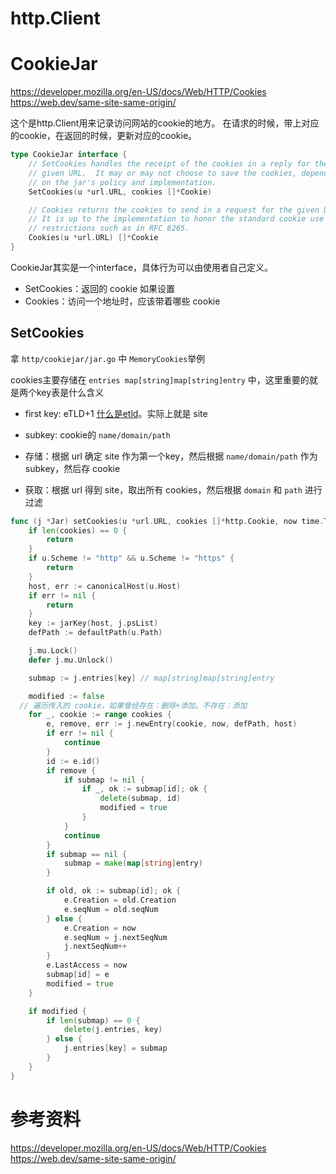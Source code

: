 # http.Client

# CookieJar
https://developer.mozilla.org/en-US/docs/Web/HTTP/Cookies
https://web.dev/same-site-same-origin/

这个是http.Client用来记录访问网站的cookie的地方。
在请求的时候，带上对应的cookie，在返回的时候，更新对应的cookie。

```go
type CookieJar interface {
	// SetCookies handles the receipt of the cookies in a reply for the
	// given URL.  It may or may not choose to save the cookies, depending
	// on the jar's policy and implementation.
	SetCookies(u *url.URL, cookies []*Cookie)

	// Cookies returns the cookies to send in a request for the given URL.
	// It is up to the implementation to honor the standard cookie use
	// restrictions such as in RFC 6265.
	Cookies(u *url.URL) []*Cookie
}
```

CookieJar其实是一个interface，具体行为可以由使用者自己定义。

* SetCookies：返回的 cookie 如果设置
* Cookies：访问一个地址时，应该带着哪些 cookie

## SetCookies

拿 `http/cookiejar/jar.go` 中 `MemoryCookies`举例

cookies主要存储在 `entries map[string]map[string]entry` 中，这里重要的就是两个key表是什么含义
* first key: eTLD+1  [什么是etld](https://web.dev/same-site-same-origin/)。实际上就是 site
* subkey: cookie的 `name/domain/path`

* 存储：根据 url 确定 site 作为第一个key，然后根据 `name/domain/path` 作为 subkey，然后存 cookie
* 获取：根据 url 得到 site，取出所有 cookies，然后根据 `domain` 和 `path` 进行过滤

```go
func (j *Jar) setCookies(u *url.URL, cookies []*http.Cookie, now time.Time) {
	if len(cookies) == 0 {
		return
	}
	if u.Scheme != "http" && u.Scheme != "https" {
		return
	}
	host, err := canonicalHost(u.Host)
	if err != nil {
		return
	}
	key := jarKey(host, j.psList)
	defPath := defaultPath(u.Path)

	j.mu.Lock()
	defer j.mu.Unlock()

	submap := j.entries[key] // map[string]map[string]entry

	modified := false
  // 遍历传入的 cookie，如果曾经存在：删除+添加。不存在：添加
	for _, cookie := range cookies { 
		e, remove, err := j.newEntry(cookie, now, defPath, host)
		if err != nil {
			continue
		}
		id := e.id()
		if remove {
			if submap != nil {
				if _, ok := submap[id]; ok {
					delete(submap, id)
					modified = true
				}
			}
			continue
		}
		if submap == nil {
			submap = make(map[string]entry)
		}

		if old, ok := submap[id]; ok {
			e.Creation = old.Creation
			e.seqNum = old.seqNum
		} else {
			e.Creation = now
			e.seqNum = j.nextSeqNum
			j.nextSeqNum++
		}
		e.LastAccess = now
		submap[id] = e
		modified = true
	}

	if modified {
		if len(submap) == 0 {
			delete(j.entries, key)
		} else {
			j.entries[key] = submap
		}
	}
}
```

# 参考资料
https://developer.mozilla.org/en-US/docs/Web/HTTP/Cookies
https://web.dev/same-site-same-origin/
